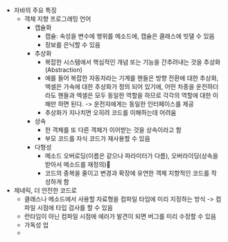 - 자바의 주요 특징
	- 객체 지향 프로그래밍 언어
		- 캡슐화
			- 캡슐: 속성을 변수에 행위를 메소드에, 캡슐은 클래스에 빗댈 수 있음
			- 정보를 은닉할 수 있음
		- 추상화
			- 복잡한 시스템에서 핵심적인 개념 또는 기능을 간추려내는 것을 추상화(Abstraction)
			- 예를 들어 복잡한 자동차라는 기계를 핸들은 방향 전환에 대한 추상화, 엑셀은 가속에 대한 추상화가 정의 되어 있기에, 어떤 차종을 운전하더라도 핸들과 엑셀은 모두 동일한 역할을 하므로 각각의 역할에 대한 이해만 하면 된다. -> 운전자에게는 동일한 인터페이스를 제공
			- 추상화가 지나치면 오히려 코드를 이해하는데 어려움
		- 상속
			- 한 객체를 또 다른 객체가 이어받는 것을 상속이라고 함
			- 부모 코드를 자식 코드가 재사용할 수 있음
		- 다형성
			- 메소드 오버로딩(이름은 같으나 파라미터가 다름), 오버라이딩(상속을 받아서 메소드를 재정의)
			- 코드의 중복을 줄이고 변경과 확장에 유연한 객체 지향적인 코드를 작성하게 함
- 제네릭, 더 안전한 코드로
	- 클래스나 메소드에서 사용할 자료형을 컴파일 타임에 미리 지정하는 방식 -> 컴파일 시점에 타입 검사를 할 수 있음
	- 런타임이 아닌 컴파일 시점에 에러가 발견이 되면 버그를 미리 수정할 수 있음
	- 가독성 업
	- 